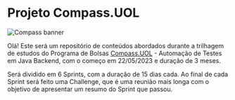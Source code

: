 # Projeto Compass.UOL
![Compass banner](https://d1.awsstatic.com/logos/Amazon%20MSK%20logos/COMPASS-LOGO.68deff1f584bea0767845872fa8f23b927d25149.png)

Olá! Este será um repositório de conteúdos abordados durante a trilhagem de estudos do Programa de Bolsas [Compass.UOL](compass.uol/) - Automação de Testes em Java Backend, com o começo em 22/05/2023 e duração de 3 meses. 

Será dividido em 6 Sprints, com a duração de 15 dias cada. Ao final de cada Sprint será feito uma Challenge, que é uma reunião mais longa com o objetivo de apresentar um resumo do Sprint que passou.





